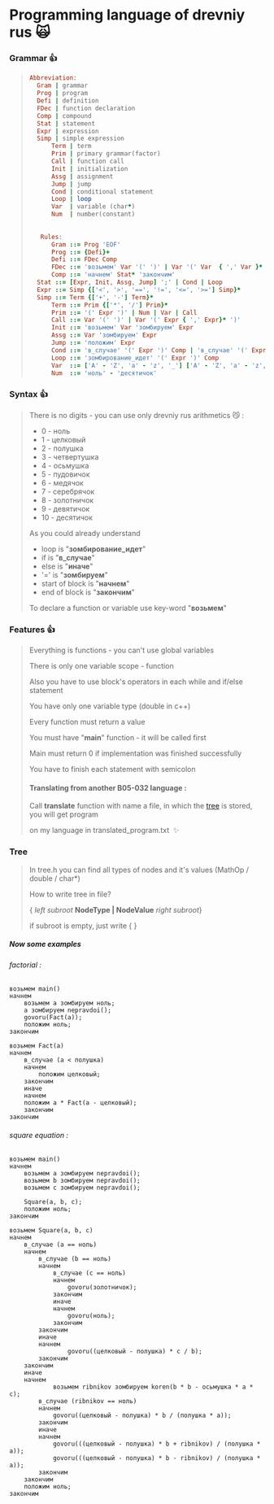 # Programming language of drevniy rus  :scream_cat:

### Grammar :+1:

>``` ruby
>Abbreviation:
>	Gram | grammar
>	Prog | program
>	Defi | definition
>	FDec | function declaration
>	Comp | compound
>	Stat | statement
>	Expr | expression
>	Simp | simple expression
>    	Term | term
>    	Prim | primary grammar(factor)
>    	Call | function call
>    	Init | initialization
>    	Assg | assignment
>    	Jump | jump
>    	Cond | conditional statement
>    	Loop | loop
>    	Var  | variable	(char*)
>    	Num  | number(constant)
>    
>    
>    Rules:
>    	Gram ::= Prog 'EOF'
>    	Prog ::= {Defi}+
>    	Defi ::= FDec Comp
>    	FDec ::= 'возьмем' Var '(' ')' | Var '(' Var  { ',' Var }* ')'
>    	Comp ::= 'начнем' Stat* 'закончим'
>	Stat ::= [Expr, Init, Assg, Jump] ';' | Cond | Loop
>	Expr ::= Simp {['<', '>', '==', '!=', '<=', '>='] Simp}*
>	Simp ::= Term {['+', '-'] Term}*
>    	Term ::= Prim {['*', '/'] Prim}*
>    	Prim ::= '(' Expr ')' | Num | Var | Call
>    	Call ::= Var '(' ')' | Var '(' Expr { ',' Expr}* ')'
>    	Init ::= 'возьмем' Var 'зомбируем' Expr
>    	Assg ::= Var 'зомбируем' Expr
>    	Jump ::= 'положим' Expr
>    	Cond ::= 'в_случае' '(' Expr ')' Comp | 'в_случае' '(' Expr ')' Comp 'иначе' Comp
>    	Loop ::= 'зомбирование_идет' '(' Expr ')' Comp
>    	Var  ::= ['A' - 'Z', 'a' - 'z', '_'] ['A' - 'Z', 'a' - 'z', '0' - '9', '_']*
>    	Num  ::= 'ноль' - 'десятичок'
>    ```

### Syntax :+1:

> There is no digits - you can use only drevniy rus arithmetics :smirk_cat: :
>
> - 0 - ноль
> - 1 - целковый
> - 2 - полушка
> - 3 - четвертушка
> - 4 - осьмушка
> - 5 - пудовичок
> - 6 - медячок
> - 7 - серебрячок
> - 8 - золотничок
> - 9 - девятичок
> - 10 - десятичок
>
> As you could already understand
>
> - loop is "**зомбирование_идет**"
> - if is "**в_случае**"
> - else is "**иначе**"
> - '=' is "**зомбируем**"
> - start of block is "**начнем**"
> - end of block is "**закончим**"
>
> To declare a function or variable use key-word "**возьмем**"

### Features :+1:

>Everything is functions - you can't use global variables
>
>There is only one variable scope - function
>
>Also you have to use block's operators in each while and if/else statement
>
>You have only one variable type (double in c++)
>
>Every function must return a value
>
>You must have "**main**" function - it will be called first
>
>Main must return 0 if implementation was finished successfully
>
>You have to finish each statement with semicolon
>
>#### Translating from another B05-032 language :
>
>Call **translate** function with name a file, in which the [tree](1) is stored, you will get program
>
>on my language in translated_program.txt  ​ :sparkles:



### Tree

>  In tree.h you can find all types of nodes and it's values (MathOp / double / char*) 
>
> How to write tree in file?
>
> { *left subroot* **NodeType | NodeValue** *right subroot*} 
>
> if subroot is empty, just write { }



##### Now some examples

###### factorial : 

```
возьмем main()
начнем
    возьмем a зомбируем ноль;
    a зомбируем nepravdoi();
    govoru(Fact(a));
    положим ноль;
закончим

возьмем Fact(a)
начнем
    в_случае (a < полушка) 
    начнем
        положим целковый;
    закончим
    иначе
    начнем
	положим a * Fact(a - целковый);
    закончим
закончим
```

###### square equation :

```
возьмем main()
начнем
	возьмем a зомбируем nepravdoi();
	возьмем b зомбируем nepravdoi();
	возьмем c зомбируем nepravdoi();

	Square(a, b, c);   
	положим ноль;
закончим

возьмем Square(a, b, c)
начнем
	в_случае (a == ноль)
	начнем
		в_случае (b == ноль)
		начнем
			в_случае (c == ноль)
			начнем
				govoru(золотничок);
			закончим
			иначе
			начнем
				govoru(ноль);
			закончим
		закончим
		иначе
		начнем
		        govoru((целковый - полушка) * c / b);
		закончим
	закончим
	иначе
	начнем
	        возьмем ribnikov зомбируем koren(b * b - осьмушка * a * c);
		в_случае (ribnikov == ноль)
		начнем
			govoru((целковый - полушка) * b / (полушка * a));
		закончим
		иначе
		начнем
			govoru(((целковый - полушка) * b + ribnikov) / (полушка * a));
			govoru(((целковый - полушка) * b - ribnikov) / (полушка * a));
		закончим
	закончим
	положим ноль;
закончим
```



